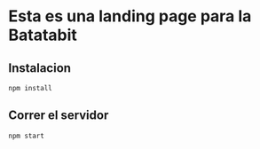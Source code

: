 # Esta es una landing page para la Batatabit

## Instalacion

    npm install


## Correr el servidor

    npm start